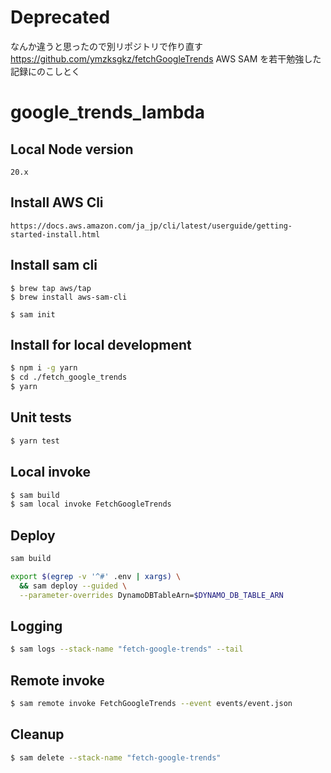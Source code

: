 # Deprecated
なんか違うと思ったので別リポジトリで作り直す
https://github.com/ymzksgkz/fetchGoogleTrends
AWS SAM を若干勉強した記録にのこしとく

# google_trends_lambda

## Local Node version
```
20.x
```

## Install AWS Cli
```shell
https://docs.aws.amazon.com/ja_jp/cli/latest/userguide/getting-started-install.html
```

## Install sam cli
```shell
$ brew tap aws/tap
$ brew install aws-sam-cli

$ sam init
```

## Install for local development

```bash
$ npm i -g yarn
$ cd ./fetch_google_trends
$ yarn
```

## Unit tests

```bash
$ yarn test
```

## Local invoke

```bash
$ sam build
$ sam local invoke FetchGoogleTrends
```

## Deploy

```bash
sam build

export $(egrep -v '^#' .env | xargs) \
  && sam deploy --guided \
  --parameter-overrides DynamoDBTableArn=$DYNAMO_DB_TABLE_ARN
```

## Logging

```bash
$ sam logs --stack-name "fetch-google-trends" --tail
```

## Remote invoke

```bash
$ sam remote invoke FetchGoogleTrends --event events/event.json
```

## Cleanup

```bash
$ sam delete --stack-name "fetch-google-trends"
```
